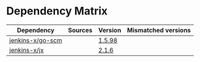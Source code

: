 # Dependency Matrix

Dependency | Sources | Version | Mismatched versions
---------- | ------- | ------- | -------------------
[jenkins-x/go-scm](https://github.com/jenkins-x/go-scm) |  | [1.5.98]() | 
[jenkins-x/jx](https://github.com/jenkins-x/jx) |  | [2.1.6](https://github.com/jenkins-x/jx/releases/tag/v2.1.6) | 
